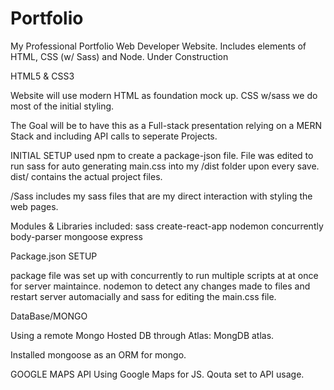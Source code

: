 # Portfolio

My Professional Portfolio Web Developer Website. Includes elements of HTML, CSS (w/ Sass) and Node. Under Construction

HTML5 & CSS3

Website will use modern HTML as foundation mock up. CSS w/sass we do most of the initial styling.

The Goal will be to have this as a Full-stack presentation relying on a MERN Stack and including API calls to seperate Projects.

INITIAL SETUP
used npm to create a package-json file.
File was edited to run sass for auto generating main.css into my /dist folder upon every save.
dist/ contains the actual project files.

/Sass includes my sass files that are my direct interaction with styling the web pages.

Modules & Libraries included:
sass
create-react-app
nodemon
concurrently
body-parser
mongoose
express

Package.json SETUP

package file was set up with concurrently to run multiple scripts at at once for server maintaince.
nodemon to detect any changes made to files and restart server automacially and sass for editing the main.css file.

DataBase/MONGO

Using a remote Mongo Hosted DB through Atlas: MongDB atlas.

Installed mongoose as an ORM for mongo.

GOOGLE MAPS API
Using Google Maps for JS.
Qouta set to API usage.
